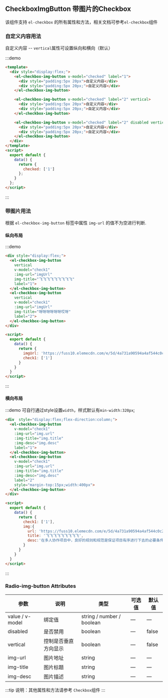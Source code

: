 ## CheckboxImgButton 带图片的Checkbox

该组件支持 `el-checkbox` 的所有属性和方法，相关文档可参考`el-checkbox`组件

### 自定义内容用法

自定义内容 -- `vertical`属性可设置纵向和横向（默认）

:::demo 
```html
<template>
  <div style="display:flex;">
    <el-checkbox-img-button v-model="checked" label="1">
      <div style="padding:5px 20px">自定义内容</div>
      <div style="padding:5px 20px;">自定义内容</div>
    </el-checkbox-img-button>

    <el-checkbox-img-button v-model="checked" label="2" vertical>
      <div style="padding:5px 20px">自定义内容</div>
      <div style="padding:5px 20px;">自定义内容</div>
    </el-checkbox-img-button>

    <el-checkbox-img-button v-model="checked" label="2" disabled vertical>
      <div style="padding:5px 20px">自定义内容</div>
      <div style="padding:5px 20px;">自定义内容</div>
    </el-checkbox-img-button>
  </div>
</template>
<script>
  export default {
    data() {
      return {
        checked: ['1']
      };
    }
  };
</script>
```
:::

### 带图片用法

根据 `el-checkbox-img-button` 标签中属性 `img-url` 的值不为空进行判断.

#### 纵向布局

:::demo
```html
<div style="display:flex;">
  <el-checkbox-img-button
    vertical
    v-model="check1"
    :img-url="imgUrl"
    img-title="飞飞飞飞飞飞飞飞飞"
    label="1">
  </el-checkbox-img-button>
  <el-checkbox-img-button
    vertical
    v-model="check1"
    :img-url="imgUrl"
    img-title="呀呀呀呀呀呀哎呀"
    label="2">
  </el-checkbox-img-button>
</div>

<script>
  export default {
    data() {
      return {
        imgUrl: 'https://fuss10.elemecdn.com/e/5d/4a731a90594a4af544c0c25941171jpeg.jpeg',
        check1: ['1']
      }
    }
  }
</script>
```
:::

#### 横向布局

:::demo 可自行通过style设置`width`，样式默认有`min-width:320px`;
```html
<div  style="display:flex;flex-direction:column;">
  <el-checkbox-img-button  
    v-model="check1"
    :img-url="img.url"
    :img-title="img.title"
    :img-desc="img.desc"
    label="1">
  </el-checkbox-img-button>
  <el-checkbox-img-button  
    v-model="check1"
    :img-url="img.url"
    :img-title="img.title"
    :img-desc="img.desc"
    label="2"
    style="margin-top:15px;width:400px">
  </el-checkbox-img-button>
</div>

<script>
  export default {
    data() {
      return {
        check1: ['1'],
        img:{
          url: 'https://fuss10.elemecdn.com/e/5d/4a731a90594a4af544c0c25941171jpeg.jpeg',
          title: '飞飞飞飞飞飞飞飞飞',
          desc:'在多人协作项目中，良好的规则和规范是保证项目有序进行下去的必要条件'
        }
      }
    }
  }
</script>
```
:::

### Radio-img-button Attributes
| 参数      | 说明    | 类型      | 可选值       | 默认值   |
|---------- |-------- |---------- |-------------  |-------- |
| value / v-model | 绑定值 | string / number / boolean | — | — |
| disabled  | 是否禁用    | boolean   | — | false   |
| vertical  | 控制是否垂直方向显示    | boolean   | — | false   |
| img-url  | 图片地址    | string   | — | —   |
| img-title  | 图片标题    | string   | — | —  |
| img-desc  | 图片描述    | string   | — | —  |

:::tip
说明：其他属性和方法请参考 `Checkbox`组件
:::